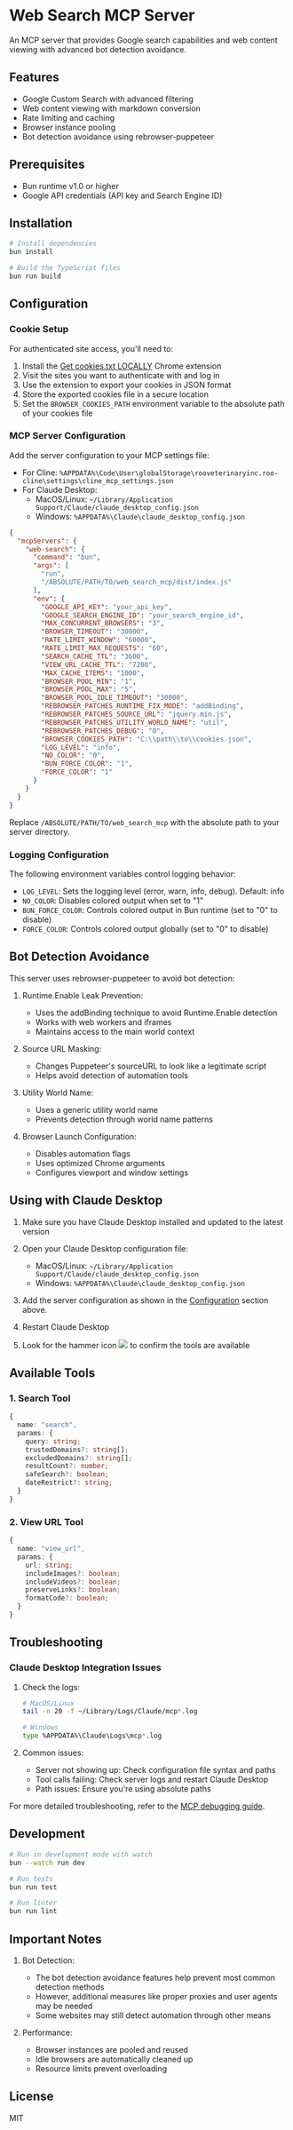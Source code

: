 # Web Search MCP Server

An MCP server that provides Google search capabilities and web content viewing with advanced bot detection avoidance.

## Features

- Google Custom Search with advanced filtering
- Web content viewing with markdown conversion
- Rate limiting and caching
- Browser instance pooling
- Bot detection avoidance using rebrowser-puppeteer

## Prerequisites

- Bun runtime v1.0 or higher
- Google API credentials (API key and Search Engine ID)

## Installation

```bash
# Install dependencies
bun install

# Build the TypeScript files
bun run build
```

## Configuration

### Cookie Setup

For authenticated site access, you'll need to:

1. Install the [Get cookies.txt LOCALLY](https://chromewebstore.google.com/detail/get-cookiestxt-locally/cclelndahbckbenkjhflpdbgdldlbecc) Chrome extension
2. Visit the sites you want to authenticate with and log in
3. Use the extension to export your cookies in JSON format
4. Store the exported cookies file in a secure location
5. Set the `BROWSER_COOKIES_PATH` environment variable to the absolute path of your cookies file

### MCP Server Configuration

Add the server configuration to your MCP settings file:

- For Cline: `%APPDATA%\Code\User\globalStorage\rooveterinaryinc.roo-cline\settings\cline_mcp_settings.json`
- For Claude Desktop:
  - MacOS/Linux: `~/Library/Application Support/Claude/claude_desktop_config.json`
  - Windows: `%APPDATA%\Claude\claude_desktop_config.json`

```json
{
  "mcpServers": {
    "web-search": {
      "command": "bun",
      "args": [
        "run",
        "/ABSOLUTE/PATH/TO/web_search_mcp/dist/index.js"
      ],
      "env": {
        "GOOGLE_API_KEY": "your_api_key",
        "GOOGLE_SEARCH_ENGINE_ID": "your_search_engine_id",
        "MAX_CONCURRENT_BROWSERS": "3",
        "BROWSER_TIMEOUT": "30000",
        "RATE_LIMIT_WINDOW": "60000",
        "RATE_LIMIT_MAX_REQUESTS": "60",
        "SEARCH_CACHE_TTL": "3600",
        "VIEW_URL_CACHE_TTL": "7200",
        "MAX_CACHE_ITEMS": "1000",
        "BROWSER_POOL_MIN": "1",
        "BROWSER_POOL_MAX": "5",
        "BROWSER_POOL_IDLE_TIMEOUT": "30000",
        "REBROWSER_PATCHES_RUNTIME_FIX_MODE": "addBinding",
        "REBROWSER_PATCHES_SOURCE_URL": "jquery.min.js",
        "REBROWSER_PATCHES_UTILITY_WORLD_NAME": "util",
        "REBROWSER_PATCHES_DEBUG": "0",
        "BROWSER_COOKIES_PATH": "C:\\path\\to\\cookies.json",
        "LOG_LEVEL": "info",
        "NO_COLOR": "0",
        "BUN_FORCE_COLOR": "1",
        "FORCE_COLOR": "1"
      }
    }
  }
}
```

Replace `/ABSOLUTE/PATH/TO/web_search_mcp` with the absolute path to your server directory.

### Logging Configuration

The following environment variables control logging behavior:

- `LOG_LEVEL`: Sets the logging level (error, warn, info, debug). Default: info
- `NO_COLOR`: Disables colored output when set to "1"
- `BUN_FORCE_COLOR`: Controls colored output in Bun runtime (set to "0" to disable)
- `FORCE_COLOR`: Controls colored output globally (set to "0" to disable)

## Bot Detection Avoidance

This server uses rebrowser-puppeteer to avoid bot detection:

1. Runtime.Enable Leak Prevention:
   - Uses the addBinding technique to avoid Runtime.Enable detection
   - Works with web workers and iframes
   - Maintains access to the main world context

2. Source URL Masking:
   - Changes Puppeteer's sourceURL to look like a legitimate script
   - Helps avoid detection of automation tools

3. Utility World Name:
   - Uses a generic utility world name
   - Prevents detection through world name patterns

4. Browser Launch Configuration:
   - Disables automation flags
   - Uses optimized Chrome arguments
   - Configures viewport and window settings

## Using with Claude Desktop

1. Make sure you have Claude Desktop installed and updated to the latest version
2. Open your Claude Desktop configuration file:
   - MacOS/Linux: `~/Library/Application Support/Claude/claude_desktop_config.json`
   - Windows: `%APPDATA%\Claude\claude_desktop_config.json`

3. Add the server configuration as shown in the [Configuration](#configuration) section above.

4. Restart Claude Desktop
5. Look for the hammer icon ![](https://mintlify.s3.us-west-1.amazonaws.com/mcp/images/claude-desktop-mcp-hammer-icon.svg) to confirm the tools are available

## Available Tools

### 1. Search Tool
```typescript
{
  name: "search",
  params: {
    query: string;
    trustedDomains?: string[];
    excludedDomains?: string[];
    resultCount?: number;
    safeSearch?: boolean;
    dateRestrict?: string;
  }
}
```

### 2. View URL Tool
```typescript
{
  name: "view_url",
  params: {
    url: string;
    includeImages?: boolean;
    includeVideos?: boolean;
    preserveLinks?: boolean;
    formatCode?: boolean;
  }
}
```

## Troubleshooting

### Claude Desktop Integration Issues

1. Check the logs:
   ```bash
   # MacOS/Linux
   tail -n 20 -f ~/Library/Logs/Claude/mcp*.log
   
   # Windows
   type %APPDATA%\Claude\Logs\mcp*.log
   ```

2. Common issues:
   - Server not showing up: Check configuration file syntax and paths
   - Tool calls failing: Check server logs and restart Claude Desktop
   - Path issues: Ensure you're using absolute paths

For more detailed troubleshooting, refer to the [MCP debugging guide](https://modelcontextprotocol.io/docs/tools/debugging).

## Development

```bash
# Run in development mode with watch
bun --watch run dev

# Run tests
bun run test

# Run linter
bun run lint
```

## Important Notes

1. Bot Detection:
   - The bot detection avoidance features help prevent most common detection methods
   - However, additional measures like proper proxies and user agents may be needed
   - Some websites may still detect automation through other means

2. Performance:
   - Browser instances are pooled and reused
   - Idle browsers are automatically cleaned up
   - Resource limits prevent overloading

## License

MIT